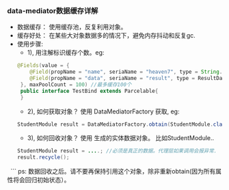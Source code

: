 
### data-mediator数据缓存详解 
 * 数据缓存： 使用缓存池，反复利用对象。
 * 缓存好处： 在某些大对象数据多的情况下，避免内存抖动和反复gc.
 * 使用步骤:
   * 1), 用注解标识缓存个数。eg:
   ```java
   @Fields(value = {
       @Field(propName = "name", seriaName = "heaven7", type = String.class),
       @Field(propName = "data", seriaName = "result", type = ResultData.class),
    }, maxPoolCount = 100) //最多缓存100个
    public interface TestBind extends Parcelable{
    }
   ```
   * 2), 如何获取对象？     使用 DataMediatorFactory 获取, eg:
   ```java
   StudentModule result = DataMediatorFactory.obtain(StudentModule.class);
   ```
   * 3), 如何回收对象？     使用 生成的实体数据对象。 比如StudentModule..
   ```java
   StudentModule result = ....; //必须是真正的数据。代理层如果调用会报异常.
   result.recycle();
   ```
   ps: 数据回收之后。请不要再保持引用这个对象，除非重新obtain(因为所有属性将会回归初始状态）。
